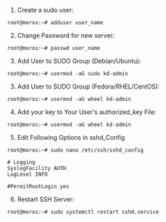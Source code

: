 1. Create a sudo user:
```Shell
root@moros:~# adduser user_name
```

2. Change Password for new server:
```Shell
root@moros:~# passwd user_name
```

3. Add User to SUDO Group (Debian/Ubuntu):
```Shell
root@moros:~# usermod -aG sudo kd-admin
```

3. Add User to SUDO Group (Fedora/RHEL/CentOS):
```Shell
root@moros:~# usermod -aG wheel kd-admin
```

4. Add your key to Your User's authorized_key File:
```Shell
root@moros:~# usermod -aG wheel kd-admin
```

5. Edit Following Options in sshd_Config
```Shell
root@moros:~# sudo nano /etc/ssh/sshd_config
```
```
# Logging
SyslogFacility AUTH
LogLevel INFO

#PermitRootLogin yes
```

6. Restart SSH Server:
```Shell
root@moros:~# sudo systemctl restart sshd.service
```
